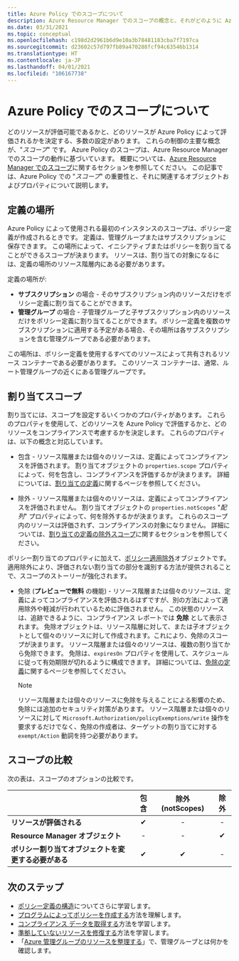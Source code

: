 ```yaml
---
title: Azure Policy でのスコープについて
description: Azure Resource Manager でのスコープの概念と、それがどのように Azure Policy に適用されて、Azure Policy がどのリソースを評価するかが制御されるしくみについて説明します。
ms.date: 03/31/2021
ms.topic: conceptual
ms.openlocfilehash: c198d2d2961b6d9e10a3b78481183cba7f7197ca
ms.sourcegitcommit: d23602c57d797fb89a470288fcf94c63546b1314
ms.translationtype: HT
ms.contentlocale: ja-JP
ms.lasthandoff: 04/01/2021
ms.locfileid: "106167738"
---
```

# <a name="understand-scope-in-azure-policy"></a>Azure Policy でのスコープについて

どのリソースが評価可能であるかと、どのリソースが Azure Policy によって評価されるかを決定する、多数の設定があります。 これらの制御の主要な概念が、"_スコープ_" です。 Azure Policy のスコープは、Azure Resource Manager でのスコープの動作に基づいています。 概要については、[Azure Resource Manager でのスコープ](../../../azure-resource-manager/management/overview.md#understand-scope)に関するセクションを参照してください。
この記事では、Azure Policy での "_スコープ_" の重要性と、それに関連するオブジェクトおよびプロパティについて説明します。

## <a name="definition-location"></a>定義の場所

Azure Policy によって使用される最初のインスタンスのスコープは、ポリシー定義が作成されるときです。 定義は、管理グループまたはサブスクリプションに保存できます。 この場所によって、イニシアティブまたはポリシーを割り当てることができるスコープが決まります。 リソースは、割り当ての対象になるには、定義の場所のリソース階層内にある必要があります。

定義の場所が:

- **サブスクリプション** の場合 - そのサブスクリプション内のリソースだけをポリシー定義に割り当てることができます。
- **管理グループ** の場合 - 子管理グループと子サブスクリプション内のリソースだけをポリシー定義に割り当てることができます。 ポリシー定義を複数のサブスクリプションに適用する予定がある場合、その場所は各サブスクリプションを含む管理グループである必要があります。

この場所は、ポリシー定義を使用するすべてのリソースによって共有されるリソース コンテナーである必要があります。 このリソース コンテナーは、通常、ルート管理グループの近くにある管理グループです。

## <a name="assignment-scopes"></a>割り当てスコープ

割り当てには、スコープを設定するいくつかのプロパティがあります。 これらのプロパティを使用して、どのリソースを Azure Policy で評価するかと、どのリソースをコンプライアンスで考慮するかを決定します。 これらのプロパティは、以下の概念と対応しています。

- 包含 - リソース階層または個々のリソースは、定義によってコンプライアンスを評価されます。 割り当てオブジェクトの `properties.scope` プロパティによって、何を包含し、コンプライアンスを評価するかが決まります。 詳細については、[割り当ての定義](./assignment-structure.md)に関するページを参照してください。

- 除外 - リソース階層または個々のリソースは、定義によってコンプライアンスを評価されません。 割り当てオブジェクトの `properties.notScopes` "_配列_" プロパティによって、何を除外するかが決まります。 これらのスコープ内のリソースは評価されず、コンプライアンスの対象になりません。 詳細については、[割り当ての定義の除外スコープ](./assignment-structure.md#excluded-scopes)に関するセクションを参照してください。

ポリシー割り当てのプロパティに加えて、[ポリシー適用除外](./exemption-structure.md)オブジェクトです。 適用除外により、評価されない割り当ての部分を識別する方法が提供されることで、スコープのストーリーが強化されます。

- 免除 (**プレビューで無料** の機能) - リソース階層または個々のリソースは、定義によってコンプライアンスを評価されるはずですが、別の方法によって適用除外や軽減が行われているために評価されません。 この状態のリソースは、追跡できるように、コンプライアンス レポートでは **免除** として表示されます。 免除オブジェクトは、リソース階層に対して、または子オブジェクトとして個々のリソースに対して作成されます。これにより、免除のスコープが決まります。 リソース階層または個々のリソースは、複数の割り当てから免除できます。 免除は、`expiresOn` プロパティを使用して、スケジュールに従って有効期限が切れるように構成できます。 詳細については、[免除の定義](./exemption-structure.md)に関するページを参照してください。

  > [!NOTE]
  > リソース階層または個々のリソースに免除を与えることによる影響のため、免除には追加のセキュリティ対策があります。 リソース階層または個々のリソースに対して `Microsoft.Authorization/policyExemptions/write` 操作を要求するだけでなく、免除の作成者は、ターゲットの割り当てに対する `exempt/Action` 動詞を持つ必要があります。

## <a name="scope-comparison"></a>スコープの比較

次の表は、スコープのオプションの比較です。

| | 包含 | 除外 (notScopes) | 除外 |
|---|:---:|:---:|:---:|
|**リソースが評価される** | &#10004; | - | - |
|**Resource Manager オブジェクト** | - | - | &#10004; |
|**ポリシー割り当てオブジェクトを変更する必要がある** | &#10004; | &#10004; | - |

## <a name="next-steps"></a>次のステップ

- [ポリシー定義の構造](./definition-structure.md)についてさらに学習します。
- [プログラムによってポリシーを作成する](../how-to/programmatically-create.md)方法を理解します。
- [コンプライアンス データを取得する](../how-to/get-compliance-data.md)方法を学習します。
- [準拠していないリソースを修復する](../how-to/remediate-resources.md)方法を学習します。
- 「[Azure 管理グループのリソースを整理する](../../management-groups/overview.md)」で、管理グループとは何かを確認します。